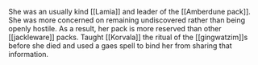 She was an usually kind [[Lamia]] and leader of the [[Amberdune pack]]. She was more concerned on remaining undiscovered rather than being openly hostile. As a result, her pack is more reserved than other [[jackleware]] packs. Taught [[Korvala]] the ritual of the [[gingwatzim]]s before she died and used a gaes spell to bind her from sharing that information.